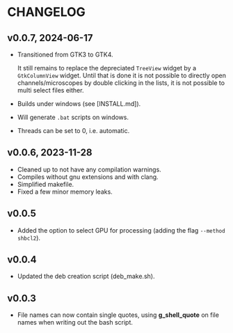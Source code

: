 # CHANGELOG

## v0.0.7, 2024-06-17
- Transitioned from GTK3 to GTK4.

  It still remains to replace the depreciated `TreeView` widget by a
  `GtkColumnView` widget. Until that is done it is not possible to
  directly open channels/microscopes by double clicking in the lists,
  it is not possible to multi select files either.

- Builds under windows (see [INSTALL.md]).

- Will generate `.bat` scripts on windows.

- Threads can be set to 0, i.e. automatic.

## v0.0.6, 2023-11-28
 - Cleaned up to not have any compilation warnings.
 - Compiles without gnu extensions and with clang.
 - Simplified makefile.
 - Fixed a few minor memory leaks.

## v0.0.5
 - Added the option to select GPU for processing (adding the flag `--method shbcl2`).

## v0.0.4
  - Updated the deb creation script (deb_make.sh).

## v0.0.3
   - File names can now contain single quotes, using **g_shell_quote**
   on file names when writing out the bash script.
